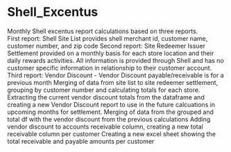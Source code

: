 # Shell_Excentus
Monthly Shell excentus report calculations based on three reports.  
First report: Shell Site List provides shell merchant id, customer name, customer number, and zip code
Second report: Site Redeemer Issuer Settlement provided on a monthly basis for each store location and their daily rewards activities. All information is provided through Shell and has no customer specific information in relationship to their customer account.
Third report: Vendor Discount - Vendor Discount payable/receivable is for a previous month
Merging of data from site list to site redeemer settlement, grouping by customer number and calculating totals for each store.
Extracting the current vendor discount totals from the dataframe and creating a new Vendor Discount report to use in the future calcuations in upcoming months for settlement.
Merging of data from the grouped and total df with the vendor discount from the previous calculations 
Adding vendor discount to accounts receivable column, creating a new total receivable column per customer 
Creating a new excel sheet showing the total receivable and payable amounts per customer 
